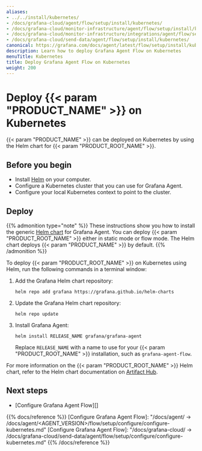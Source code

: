 ```yaml
---
aliases:
- ../../install/kubernetes/
- /docs/grafana-cloud/agent/flow/setup/install/kubernetes/
- /docs/grafana-cloud/monitor-infrastructure/agent/flow/setup/install/kubernetes/
- /docs/grafana-cloud/monitor-infrastructure/integrations/agent/flow/setup/install/kubernetes/
- /docs/grafana-cloud/send-data/agent/flow/setup/install/kubernetes/
canonical: https://grafana.com/docs/agent/latest/flow/setup/install/kubernetes/
description: Learn how to deploy Grafana Agent Flow on Kubernetes
menuTitle: Kubernetes
title: Deploy Grafana Agent Flow on Kubernetes
weight: 200
---
```


# Deploy {{< param "PRODUCT_NAME" >}} on Kubernetes

{{< param "PRODUCT_NAME" >}} can be deployed on Kubernetes by using the Helm chart for {{< param "PRODUCT_ROOT_NAME" >}}.

## Before you begin

* Install [Helm][] on your computer.
* Configure a Kubernetes cluster that you can use for Grafana Agent.
* Configure your local Kubernetes context to point to the cluster.

## Deploy

{{% admonition type="note" %}}
These instructions show you how to install the generic [Helm chart](https://github.com/grafana/agent/tree/main/operations/helm/charts/grafana-agent) for Grafana
Agent. You can deploy {{< param "PRODUCT_ROOT_NAME" >}} either in static mode or flow mode. The Helm chart deploys {{< param "PRODUCT_NAME" >}} by default.
{{% /admonition %}}

To deploy {{< param "PRODUCT_ROOT_NAME" >}} on Kubernetes using Helm, run the following commands in a terminal window:

1. Add the Grafana Helm chart repository:

   ```shell
   helm repo add grafana https://grafana.github.io/helm-charts
   ```

1. Update the Grafana Helm chart repository:

   ```shell
   helm repo update
   ```

1. Install Grafana Agent:

   ```shell
   helm install RELEASE_NAME grafana/grafana-agent
   ```

   Replace `RELEASE_NAME` with a name to use for your {{< param "PRODUCT_ROOT_NAME" >}}
   installation, such as `grafana-agent-flow`.

For more information on the {{< param "PRODUCT_ROOT_NAME" >}} Helm chart, refer to the Helm chart documentation on [Artifact Hub][].

[Artifact Hub]: https://artifacthub.io/packages/helm/grafana/grafana-agent

## Next steps

- [Configure Grafana Agent Flow][]

[Helm]: https://helm.sh

{{% docs/reference %}}
[Configure Grafana Agent Flow]: "/docs/agent/ -> /docs/agent/<AGENT_VERSION>/flow/setup/configure/configure-kubernetes.md"
[Configure Grafana Agent Flow]: "/docs/grafana-cloud/ -> /docs/grafana-cloud/send-data/agent/flow/setup/configure/configure-kubernetes.md"
{{% /docs/reference %}}
